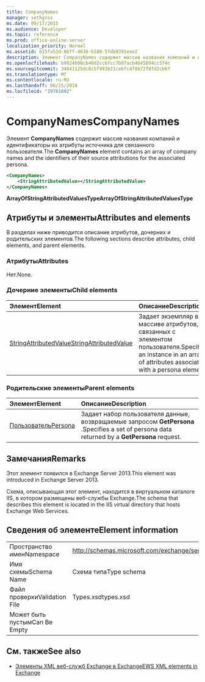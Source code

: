 ```yaml
---
title: CompanyNames
manager: sethgros
ms.date: 09/17/2015
ms.audience: Developer
ms.topic: reference
ms.prod: office-online-server
localization_priority: Normal
ms.assetid: 615fa52d-86ff-4630-b188-5fdb9391eee2
description: Элемент CompanyNames содержит массив названия компаний и идентификаторы их атрибуты источника для связанного пользователя.
ms.openlocfilehash: b9024b08cb46d2ccbfcc7b07acb4645894cc5f4c
ms.sourcegitcommit: 34041125dc8c5f993b21cebfc4f8b72f0fd2cb6f
ms.translationtype: MT
ms.contentlocale: ru-RU
ms.lasthandoff: 06/25/2018
ms.locfileid: "19761692"
---
```

# <a name="companynames"></a><span data-ttu-id="7ff6b-103">CompanyNames</span><span class="sxs-lookup"><span data-stu-id="7ff6b-103">CompanyNames</span></span>

<span data-ttu-id="7ff6b-104">Элемент **CompanyNames** содержит массив названия компаний и идентификаторы их атрибуты источника для связанного пользователя.</span><span class="sxs-lookup"><span data-stu-id="7ff6b-104">The **CompanyNames** element contains an array of company names and the identifiers of their source attributions for the associated persona.</span></span> 
  
```XML
<CompanyNames>
    <StringAttributedValue></StringAttributedValue>
</CompanyNames>
```

 <span data-ttu-id="7ff6b-105">**ArrayOfStringAttributedValuesType**</span><span class="sxs-lookup"><span data-stu-id="7ff6b-105">**ArrayOfStringAttributedValuesType**</span></span>
## <a name="attributes-and-elements"></a><span data-ttu-id="7ff6b-106">Атрибуты и элементы</span><span class="sxs-lookup"><span data-stu-id="7ff6b-106">Attributes and elements</span></span>

<span data-ttu-id="7ff6b-107">В разделах ниже приводится описание атрибутов, дочерних и родительских элементов.</span><span class="sxs-lookup"><span data-stu-id="7ff6b-107">The following sections describe attributes, child elements, and parent elements.</span></span>
  
### <a name="attributes"></a><span data-ttu-id="7ff6b-108">Атрибуты</span><span class="sxs-lookup"><span data-stu-id="7ff6b-108">Attributes</span></span>

<span data-ttu-id="7ff6b-109">Нет.</span><span class="sxs-lookup"><span data-stu-id="7ff6b-109">None.</span></span>
  
### <a name="child-elements"></a><span data-ttu-id="7ff6b-110">Дочерние элементы</span><span class="sxs-lookup"><span data-stu-id="7ff6b-110">Child elements</span></span>

|<span data-ttu-id="7ff6b-111">**Элемент**</span><span class="sxs-lookup"><span data-stu-id="7ff6b-111">**Element**</span></span>|<span data-ttu-id="7ff6b-112">**Описание**</span><span class="sxs-lookup"><span data-stu-id="7ff6b-112">**Description**</span></span>|
|:-----|:-----|
|[<span data-ttu-id="7ff6b-113">StringAttributedValue</span><span class="sxs-lookup"><span data-stu-id="7ff6b-113">StringAttributedValue</span></span>](stringattributedvalue.md) <br/> |<span data-ttu-id="7ff6b-114">Задает экземпляр в массиве атрибутов, связанных с элементом пользователя.</span><span class="sxs-lookup"><span data-stu-id="7ff6b-114">Specifies an instance in an array of attributes associated with a persona element.</span></span>  <br/> |
   
### <a name="parent-elements"></a><span data-ttu-id="7ff6b-115">Родительские элементы</span><span class="sxs-lookup"><span data-stu-id="7ff6b-115">Parent elements</span></span>

|<span data-ttu-id="7ff6b-116">**Элемент**</span><span class="sxs-lookup"><span data-stu-id="7ff6b-116">**Element**</span></span>|<span data-ttu-id="7ff6b-117">**Описание**</span><span class="sxs-lookup"><span data-stu-id="7ff6b-117">**Description**</span></span>|
|:-----|:-----|
|[<span data-ttu-id="7ff6b-118">Пользователь</span><span class="sxs-lookup"><span data-stu-id="7ff6b-118">Persona</span></span>](persona.md) <br/> |<span data-ttu-id="7ff6b-119">Задает набор пользователя данные, возвращаемые запросом **GetPersona** .</span><span class="sxs-lookup"><span data-stu-id="7ff6b-119">Specifies a set of persona data returned by a **GetPersona** request.</span></span>  <br/> |
   
## <a name="remarks"></a><span data-ttu-id="7ff6b-120">Замечания</span><span class="sxs-lookup"><span data-stu-id="7ff6b-120">Remarks</span></span>

<span data-ttu-id="7ff6b-121">Этот элемент появился в Exchange Server 2013.</span><span class="sxs-lookup"><span data-stu-id="7ff6b-121">This element was introduced in Exchange Server 2013.</span></span>
  
<span data-ttu-id="7ff6b-122">Схема, описывающая этот элемент, находится в виртуальном каталоге IIS, в котором размещены веб-службы Exchange.</span><span class="sxs-lookup"><span data-stu-id="7ff6b-122">The schema that describes this element is located in the IIS virtual directory that hosts Exchange Web Services.</span></span>
  
## <a name="element-information"></a><span data-ttu-id="7ff6b-123">Сведения об элементе</span><span class="sxs-lookup"><span data-stu-id="7ff6b-123">Element information</span></span>

|||
|:-----|:-----|
|<span data-ttu-id="7ff6b-124">Пространство имен</span><span class="sxs-lookup"><span data-stu-id="7ff6b-124">Namespace</span></span>  <br/> |http://schemas.microsoft.com/exchange/services/2006/types  <br/> |
|<span data-ttu-id="7ff6b-125">Имя схемы</span><span class="sxs-lookup"><span data-stu-id="7ff6b-125">Schema Name</span></span>  <br/> |<span data-ttu-id="7ff6b-126">Схема типа</span><span class="sxs-lookup"><span data-stu-id="7ff6b-126">Type schema</span></span>  <br/> |
|<span data-ttu-id="7ff6b-127">Файл проверки</span><span class="sxs-lookup"><span data-stu-id="7ff6b-127">Validation File</span></span>  <br/> |<span data-ttu-id="7ff6b-128">Types.xsd</span><span class="sxs-lookup"><span data-stu-id="7ff6b-128">types.xsd</span></span>  <br/> |
|<span data-ttu-id="7ff6b-129">Может быть пустым</span><span class="sxs-lookup"><span data-stu-id="7ff6b-129">Can Be Empty</span></span>  <br/> ||
   
## <a name="see-also"></a><span data-ttu-id="7ff6b-130">См. также</span><span class="sxs-lookup"><span data-stu-id="7ff6b-130">See also</span></span>



- [<span data-ttu-id="7ff6b-131">Элементы XML веб-служб Exchange в Exchange</span><span class="sxs-lookup"><span data-stu-id="7ff6b-131">EWS XML elements in Exchange</span></span>](ews-xml-elements-in-exchange.md)

